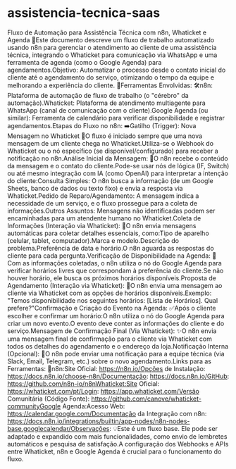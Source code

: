 ﻿# assistencia-tecnica-saas
Fluxo de Automação para Assistência Técnica com n8n, Whaticket e Agenda 🤖Este documento descreve um fluxo de trabalho automatizado usando n8n para gerenciar o atendimento ao cliente de uma assistência técnica, integrando o Whaticket para comunicação via WhatsApp e uma ferramenta de agenda (como o Google Agenda) para agendamentos.Objetivo: Automatizar o processo desde o contato inicial do cliente até o agendamento do serviço, otimizando o tempo da equipe e melhorando a experiência do cliente. 🎯Ferramentas Envolvidas: 🛠️n8n: Plataforma de automação de fluxo de trabalho (o "cérebro" da automação).Whaticket: Plataforma de atendimento multiagente para WhatsApp (canal de comunicação com o cliente).Google Agenda (ou similar): Ferramenta de calendário para verificar disponibilidade e registrar agendamentos.Etapas do Fluxo no n8n: ➡️Gatilho (Trigger): Nova Mensagem no Whaticket 🔔O fluxo é iniciado sempre que uma nova mensagem de um cliente chega no Whaticket.Utiliza-se o Webhook do Whaticket ou o nó específico (se disponível/configurado) para receber a notificação no n8n.Análise Inicial da Mensagem: 💬O n8n recebe o conteúdo da mensagem e o contato do cliente.Pode-se usar nós de lógica (IF, Switch) ou até mesmo integração com IA (como OpenAI) para interpretar a intenção do cliente:Consulta Simples: O n8n busca a informação (de um Google Sheets, banco de dados ou texto fixo) e envia a resposta via Whaticket.Pedido de Reparo/Agendamento: A mensagem indica a necessidade de um serviço, e o fluxo prossegue para a coleta de informações.Outros Assuntos: Mensagens não identificadas podem ser encaminhadas para um atendente humano no Whaticket.Coleta de Informações (Interação via Whaticket): 📝O n8n envia mensagens automáticas para coletar detalhes essenciais, como:Tipo de aparelho (celular, tablet, computador).Marca e modelo.Descrição do problema.Preferência de data e horário.O n8n aguarda as respostas do cliente para cada pergunta.Verificação de Disponibilidade na Agenda: 📅Com as informações coletadas, o n8n utiliza o nó do Google Agenda para verificar horários livres que correspondam à preferência do cliente.Se não houver horário, ele busca os próximos horários disponíveis.Proposta de Agendamento (Interação via Whaticket): 🤝O n8n envia uma mensagem ao cliente via Whaticket com as opções de horários disponíveis.Exemplo: "Temos disponibilidade nos seguintes horários: [Lista de Horários]. Qual prefere?"Confirmação e Criação do Evento na Agenda: ✅Após o cliente escolher e confirmar um horário:O n8n utiliza o nó do Google Agenda para criar um novo evento.O evento deve conter as informações do cliente e do serviço.Mensagem de Confirmação Final (Via Whaticket): ✨O n8n envia uma mensagem final de confirmação para o cliente via Whaticket com todos os detalhes do agendamento e o endereço da loja.Notificação Interna (Opcional): 📢O n8n pode enviar uma notificação para a equipe técnica (via Slack, Email, Telegram, etc.) sobre o novo agendamento.Links para as Ferramentas: 🔗n8n:Site Oficial: https://n8n.io/Opções de Instalação: https://docs.n8n.io/choose-n8n/Documentação: https://docs.n8n.io/GitHub: https://github.com/n8n-io/n8nWhaticket:Site Oficial: https://whaticket.com/pt/Login: https://app.whaticket.com/Versão Comunitária (Código Fonte): https://github.com/canove/whaticket-communityGoogle Agenda:Acesso Web: https://calendar.google.com/Documentação da Integração com n8n: https://docs.n8n.io/integrations/builtin/app-nodes/n8n-nodes-base.googlecalendar/Observações: 💡Este é um fluxo base. Ele pode ser adaptado e expandido com mais funcionalidades, como envio de lembretes automáticos e pesquisa de satisfação.A configuração dos Webhooks e APIs entre Whaticket, n8n e Google Agenda é crucial para o funcionamento do fluxo.